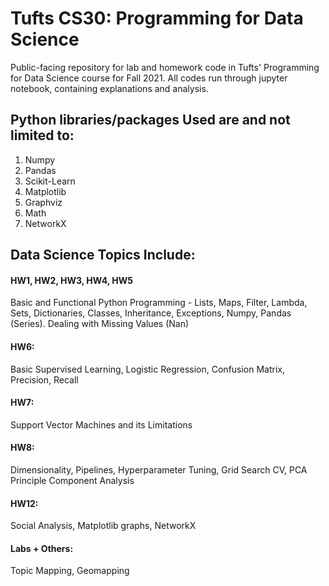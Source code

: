 # Tufts CS30: Programming for Data Science
Public-facing repository for lab and homework code in Tufts' Programming for Data Science course for Fall 2021. All codes run through jupyter notebook, containing explanations and analysis.

## Python libraries/packages Used are and not limited to:
1. Numpy
2. Pandas
3. Scikit-Learn
4. Matplotlib
5. Graphviz
6. Math
7. NetworkX

## Data Science Topics Include: 

#### HW1, HW2, HW3, HW4, HW5
Basic and Functional Python Programming - Lists, Maps, Filter, Lambda, Sets, Dictionaries, Classes, Inheritance, Exceptions, Numpy, Pandas (Series). Dealing with Missing Values (Nan)

#### HW6: 
Basic Supervised Learning, Logistic Regression, Confusion Matrix, Precision, Recall

#### HW7:
Support Vector Machines and its Limitations

#### HW8:
Dimensionality, Pipelines, Hyperparameter Tuning, Grid Search CV, PCA Principle Component Analysis

#### HW12:
Social Analysis, Matplotlib graphs, NetworkX

#### Labs + Others:
Topic Mapping, Geomapping
